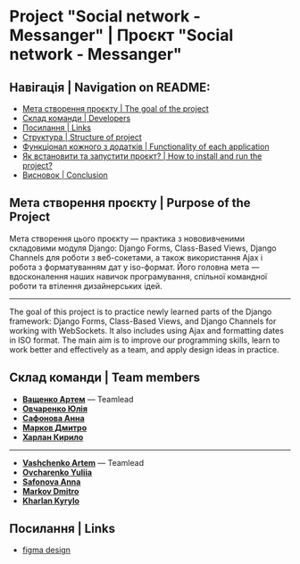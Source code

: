# Project "Social network - Messanger" | Проєкт "Social network - Messanger" 

## Навігація | Navigation on README:
- [Мета створення проєкту | The goal of the project](#мета-створення-проєкту)
- [Склад команди | Developers](#склад-команди)
- [Посилання | Links](#посилання)
- [Структура | Structure of project](#структура)
- [Функціонал кожного з додатків | Functionality of each application](#функціонал-кожного-з-додатків)
- [Як встановити та запустити проєкт? | How to install and run the project?](#як-встановити-та-запустити-проєкт?)
- [Висновок | Conclusion](#висновок)
  
## Мета створення проєкту | Purpose of the Project
Мета створення цього проєкту — практика з нововивченими складовими модуля Django: Django Forms, Class-Based Views, Django Channels для роботи з веб-сокетами, а також використання Ajax і робота з форматуванням дат у iso-формат. Його головна мета — вдосконалення наших навичок програмування, спільної командної роботи та втілення дизайнерських ідей.

___

The goal of this project is to practice newly learned parts of the Django framework: Django Forms, Class-Based Views, and Django Channels for working with WebSockets. It also includes using Ajax and formatting dates in ISO format. The main aim is to improve our programming skills, learn to work better and effectively as a team, and apply design ideas in practice.

## Склад команди | Team members

* [**Ващенко Артем**](https://github.com/VashchenkoArtem) — Teamlead
* [**Овчаренко Юлія**](https://github.com/JuliaOvcharenko)
* [**Сафонова Анна**](https://github.com/AnnaSafonova30)
* [**Марков Дмитро**](https://github.com/DmitriyM08)
* [**Харлан Кирило**](https://github.com/KirillKharlan)

___

* [**Vashchenko Artem**](https://github.com/VashchenkoArtem) — Teamlead
* [**Ovcharenko Yuliia**](https://github.com/JuliaOvcharenko)
* [**Safonova Anna**](https://github.com/AnnaSafonova30)
* [**Markov Dmitro**](https://github.com/DmitriyM08)
* [**Kharlan Kyrylo**](https://github.com/KirillKharlan)

## Посилання | Links

* [figma design](https://www.figma.com/design/20TZphWNufeAQYOe7E1sze/%D0%A1%D0%BE%D1%86%D1%96%D0%B0%D0%BB%D1%8C%D0%BD%D0%B0-%D0%BC%D0%B5%D1%80%D0%B5%D0%B6%D0%B0-World-IT?node-id=6-26&p=f&t=bGAjDfyxAR23sLlY-0)

